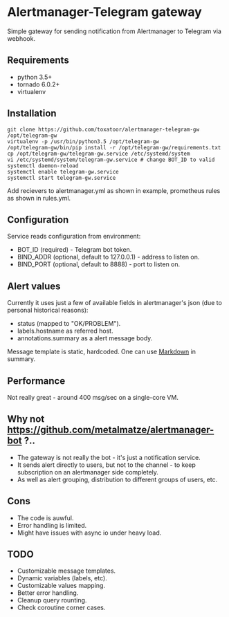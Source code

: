 # Alertmanager-Telegram gateway

Simple gateway for sending notification from Alertmanager to Telegram via webhook. 

## Requirements

- python 3.5+
- tornado 6.0.2+
- virtualenv

## Installation

```
git clone https://github.com/toxatoor/alertmanager-telegram-gw /opt/telegram-gw
virtualenv -p /usr/bin/python3.5 /opt/telegram-gw
/opt/telegram-gw/bin/pip install -r /opt/telegram-gw/requirements.txt
cp /opt/telegram-gw/telegram-gw.service /etc/systemd/system 
vi /etc/systemd/system/telegram-gw.service # change BOT_ID to valid 
systemctl daemon-reload 
systemctl enable telegram-gw.service 
systemctl start telegram-gw.service
```

Add recievers to alertmanager.yml as shown in example, prometheus rules as shown in rules.yml.

## Configuration 

Service reads configuration from environment:

- BOT_ID (required) - Telegram bot token.
- BIND_ADDR (optional, default to 127.0.0.1) - address to listen on.
- BIND_PORT (optional, default to 8888) - port to listen on.

## Alert values 

Currently it uses just a few of available fields in alertmanager's json (due to personal historical reasons):

- status (mapped to "OK/PROBLEM"). 
- labels.hostname as referred host. 
- annotations.summary as a alert message body. 

Message template is static, hardcoded. One can use [Markdown](https://core.telegram.org/bots/api#markdown-style) in summary. 

## Performance 

Not really great - around 400 msg/sec on a single-core VM. 

## Why not https://github.com/metalmatze/alertmanager-bot ?.. 

- The gateway is not really the bot - it's just a notification service.
- It sends alert directly to users, but not to the channel - to keep subscription on an alertmanager side completely. 
- As well as alert grouping, distribution to different groups of users, etc. 

## Cons

- The code is auwful.  
- Error handling is limited. 
- Might have issues with async io under heavy load. 

## TODO

- Customizable message templates. 
- Dynamic variables (labels, etc). 
- Customizable values mapping. 
- Better error handling. 
- Cleanup query rounting. 
- Check coroutine corner cases. 
